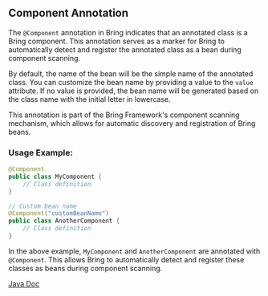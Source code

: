 ## Component Annotation

The `@Component` annotation in Bring indicates that an annotated class is a Bring component. This annotation serves as a marker for Bring to automatically detect and register the annotated class as a bean during component scanning.

By default, the name of the bean will be the simple name of the annotated class. You can customize the bean name by providing a value to the `value` attribute. If no value is provided, the bean name will be generated based on the class name with the initial letter in lowercase.

This annotation is part of the Bring Framework's component scanning mechanism, which allows for automatic discovery and registration of Bring beans.

### Usage Example:

```java
@Component
public class MyComponent {
    // Class definition
}

// Custom bean name
@Component("customBeanName")
public class AnotherComponent {
    // Class definition
}
```
In the above example, `MyComponent` and `AnotherComponent` are annotated with `@Component`. 
This allows Bring to automatically detect and register these classes as beans during component scanning.

[Java Doc](https://yevgendemotestorganization.github.io/bring-core-javadoc/com/bobocode/bring/core/annotation/Component.html)


